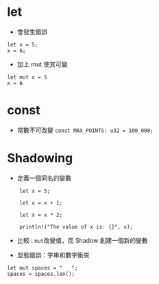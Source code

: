 # let
* 會發生錯誤
```
let x = 5;
x = 6;
```


* 加上 mut 使其可變
```
let mut x = 5
x = 6
```
# const
* 常數不可改變
`const MAX_POINTS: u32 = 100_000;`

# Shadowing
* 定義一個同名的變數
```
    let x = 5;

    let x = x + 1;

    let x = x * 2;

    println!("The value of x is: {}", x);
```
* 比較 : `mut`改變值，而 Shadow 創建一個新的變數

* 型態錯誤：字串和數字衝突
```
let mut spaces = "   ";
spaces = spaces.len();
```

